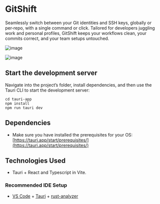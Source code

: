 # GitShift

Seamlessly switch between your Git identities and SSH keys, globally or per‐repo, with a single command or click. Tailored for developers juggling work and personal profiles, GitShift keeps your workflows clean, your commits correct, and your team setups untouched.

![image](https://github.com/user-attachments/assets/419882cd-9840-4ef1-a18c-18227e333a3e)

![image](https://github.com/user-attachments/assets/49e50579-244e-4b94-9e3b-dd15b92c6fde)


## Start the development server

Navigate into the project’s folder, install dependencies, and then use the Tauri CLI to start the development server:

```shell
cd tauri-app
npm install
npm run tauri dev
```

## Dependencies

- Make sure you have installed the prerequisites for your OS: [https://tauri.app/start/prerequisites/](https://tauri.app/start/prerequisites/)

## Technologies Used

- Tauri + React and Typescript in Vite.

### Recommended IDE Setup

- [VS Code](https://code.visualstudio.com/) + [Tauri](https://marketplace.visualstudio.com/items?itemName=tauri-apps.tauri-vscode) + [rust-analyzer](https://marketplace.visualstudio.com/items?itemName=rust-lang.rust-analyzer)
